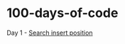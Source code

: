 # 100-days-of-code
Day 1 - [Search insert position](https://github.com/cupoglee/100-days-of-code/blob/main/Search-Insert-Position%20(Day%201))
